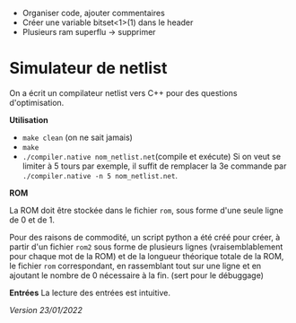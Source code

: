 - Organiser code, ajouter commentaires
- Créer une variable bitset<1>(1) dans le header
- Plusieurs ram superflu -> supprimer

# **Simulateur de netlist**
On a écrit un compilateur netlist vers C++ pour des questions d'optimisation.

**Utilisation**

- `make clean` (on ne sait jamais)
- `make`
- `./compiler.native nom_netlist.net`(compile et exécute)
Si on veut se limiter à 5 tours par exemple, il suffit de remplacer la 3e commande par `./compiler.native -n 5 nom_netlist.net`.

**ROM**

La ROM doit être stockée dans le fichier `rom`, sous forme d'une seule ligne de 0 et de 1.

Pour des raisons de commodité, un script python a été créé pour créer, à partir d'un fichier `rom2` sous forme de plusieurs lignes (vraisemblablement pour chaque mot de la ROM) et de la longueur théorique totale de la ROM, le fichier `rom` correspondant, en rassemblant tout sur une ligne et en ajoutant le nombre de 0 nécessaire à la fin. (sert pour le débuggage)

**Entrées**
La lecture des entrées est intuitive.

_Version 23/01/2022_
